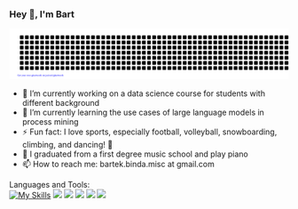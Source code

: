 ### Hey 👋, I'm Bart

![gitartwork](gitartwork.svg)

- 🔭 I’m currently working on a data science course for students with different background
- 🌱 I’m currently learning the use cases of large language models in process mining
- ⚡ Fun fact: I love sports, especially football, volleyball, snowboarding, climbing, and dancing! 👯
- 🎹 I graduated from a first degree music school and play piano
- 📫 How to reach me: bartek.binda.misc at gmail.com

Languages and Tools: \
[![My Skills](https://skills.thijs.gg/icons?i=py)](https://www.python.org/)
[<img src="https://user-images.githubusercontent.com/115616454/234381471-355c755a-679e-4274-963d-da6d62480dbf.png" width="50" />](https://www.mathworks.org/)
[<img src="https://user-images.githubusercontent.com/115616454/234384849-8c5f8be7-1bc1-475d-8cd1-e55af231cccb.png" height="50" />](https://pandas.pydata.org/)
[<img src="https://user-images.githubusercontent.com/115616454/234385685-f0db3148-4b77-4cab-86e2-836ae059d10a.png" height="40" />](https://scikit-learn.org/stable/)
[<img src="https://user-images.githubusercontent.com/115616454/234386105-9457e92b-9d47-4b8e-b808-b3d55b4e737b.png" height="50" />](https://www.microsoft.com/en-us/sql-server)
[<img src="https://user-images.githubusercontent.com/115616454/234386716-4366ff25-3176-4338-bec3-804e6b0c6345.png" height="50" />](https://www.r-project.org/)
